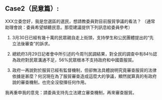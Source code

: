 ## Case2（民意篇）:

XXX立委您好，我是您選區的選民，想請教委員對目前服貿爭議的看法？
（通常助理會說：委員希望傾聽民意。那麼建議提供下列訊息給委員參考）
 
1.  3月30日已經有幾十萬的民眾親自走上街頭，支持學生和公民團體提出的“先立法後審查”的訴求。
 
2.  總統府3月29日記者會中所引述的今周刊民調結果，對全民的調查中有84％認為政府對民眾溝通不足，56%民眾根本不支持政府和中國簽服貿。
 
3.  政府一再說對於服貿已經有監督機制，但卻無法具體說明究竟審查服貿的法律依據是甚麼？何況現在為了服貿審查造成這麼大的爭議，顯然就算真的有政府說的審查機制，也完全沒發揮任何作用。
 
我再重申我的意見：請委員支持先立法建立審查機制，再來審查服貿。    